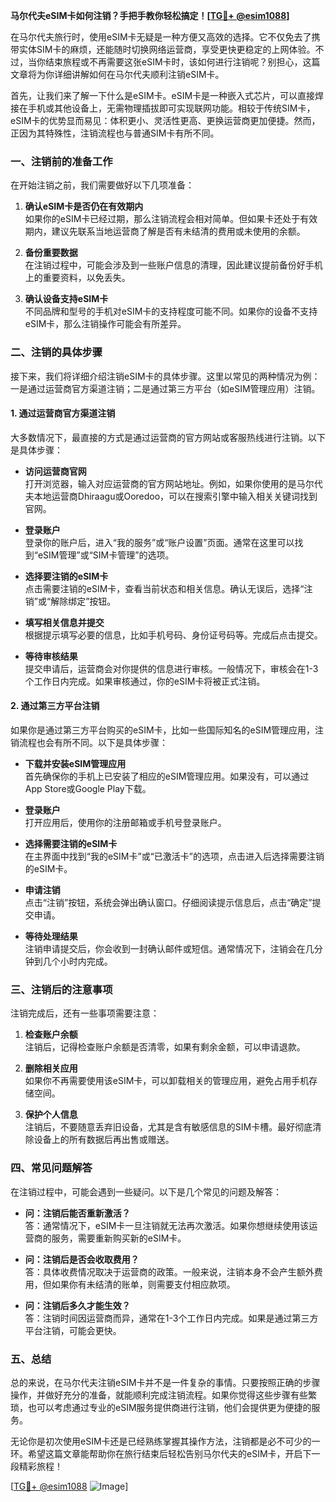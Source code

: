 **马尔代夫eSIM卡如何注销？手把手教你轻松搞定！[[TG💪+ @esim1088](https://t.me/s/esim1088)]**

在马尔代夫旅行时，使用eSIM卡无疑是一种方便又高效的选择。它不仅免去了携带实体SIM卡的麻烦，还能随时切换网络运营商，享受更快更稳定的上网体验。不过，当你结束旅程或不再需要这张eSIM卡时，该如何进行注销呢？别担心，这篇文章将为你详细讲解如何在马尔代夫顺利注销eSIM卡。

首先，让我们来了解一下什么是eSIM卡。eSIM卡是一种嵌入式芯片，可以直接焊接在手机或其他设备上，无需物理插拔即可实现联网功能。相较于传统SIM卡，eSIM卡的优势显而易见：体积更小、灵活性更高、更换运营商更加便捷。然而，正因为其特殊性，注销流程也与普通SIM卡有所不同。

### **一、注销前的准备工作**

在开始注销之前，我们需要做好以下几项准备：

1. **确认eSIM卡是否仍在有效期内**  
   如果你的eSIM卡已经过期，那么注销流程会相对简单。但如果卡还处于有效期内，建议先联系当地运营商了解是否有未结清的费用或未使用的余额。

2. **备份重要数据**  
   在注销过程中，可能会涉及到一些账户信息的清理，因此建议提前备份好手机上的重要资料，以免丢失。

3. **确认设备支持eSIM卡**  
   不同品牌和型号的手机对eSIM卡的支持程度可能不同。如果你的设备不支持eSIM卡，那么注销操作可能会有所差异。

### **二、注销的具体步骤**

接下来，我们将详细介绍注销eSIM卡的具体步骤。这里以常见的两种情况为例：一是通过运营商官方渠道注销；二是通过第三方平台（如eSIM管理应用）注销。

#### **1. 通过运营商官方渠道注销**

大多数情况下，最直接的方式是通过运营商的官方网站或客服热线进行注销。以下是具体步骤：

- **访问运营商官网**  
  打开浏览器，输入对应运营商的官方网站地址。例如，如果你使用的是马尔代夫本地运营商Dhiraagu或Ooredoo，可以在搜索引擎中输入相关关键词找到官网。

- **登录账户**  
  登录你的账户后，进入“我的服务”或“账户设置”页面。通常在这里可以找到“eSIM管理”或“SIM卡管理”的选项。

- **选择要注销的eSIM卡**  
  点击需要注销的eSIM卡，查看当前状态和相关信息。确认无误后，选择“注销”或“解除绑定”按钮。

- **填写相关信息并提交**  
  根据提示填写必要的信息，比如手机号码、身份证号码等。完成后点击提交。

- **等待审核结果**  
  提交申请后，运营商会对你提供的信息进行审核。一般情况下，审核会在1-3个工作日内完成。如果审核通过，你的eSIM卡将被正式注销。

#### **2. 通过第三方平台注销**

如果你是通过第三方平台购买的eSIM卡，比如一些国际知名的eSIM管理应用，注销流程也会有所不同。以下是具体步骤：

- **下载并安装eSIM管理应用**  
  首先确保你的手机上已安装了相应的eSIM管理应用。如果没有，可以通过App Store或Google Play下载。

- **登录账户**  
  打开应用后，使用你的注册邮箱或手机号登录账户。

- **选择需要注销的eSIM卡**  
  在主界面中找到“我的eSIM卡”或“已激活卡”的选项，点击进入后选择需要注销的eSIM卡。

- **申请注销**  
  点击“注销”按钮，系统会弹出确认窗口。仔细阅读提示信息后，点击“确定”提交申请。

- **等待处理结果**  
  注销申请提交后，你会收到一封确认邮件或短信。通常情况下，注销会在几分钟到几个小时内完成。

### **三、注销后的注意事项**

注销完成后，还有一些事项需要注意：

1. **检查账户余额**  
   注销后，记得检查账户余额是否清零，如果有剩余金额，可以申请退款。

2. **删除相关应用**  
   如果你不再需要使用该eSIM卡，可以卸载相关的管理应用，避免占用手机存储空间。

3. **保护个人信息**  
   注销后，不要随意丢弃旧设备，尤其是含有敏感信息的SIM卡槽。最好彻底清除设备上的所有数据后再出售或赠送。

### **四、常见问题解答**

在注销过程中，可能会遇到一些疑问。以下是几个常见的问题及解答：

- **问：注销后能否重新激活？**  
  答：通常情况下，eSIM卡一旦注销就无法再次激活。如果你想继续使用该运营商的服务，需要重新购买新的eSIM卡。

- **问：注销后是否会收取费用？**  
  答：具体收费情况取决于运营商的政策。一般来说，注销本身不会产生额外费用，但如果你有未结清的账单，则需要支付相应款项。

- **问：注销后多久才能生效？**  
  答：注销时间因运营商而异，通常在1-3个工作日内完成。如果是通过第三方平台注销，可能会更快。

### **五、总结**

总的来说，在马尔代夫注销eSIM卡并不是一件复杂的事情。只要按照正确的步骤操作，并做好充分的准备，就能顺利完成注销流程。如果你觉得这些步骤有些繁琐，也可以考虑通过专业的eSIM服务提供商进行注销，他们会提供更为便捷的服务。

无论你是初次使用eSIM卡还是已经熟练掌握其操作方法，注销都是必不可少的一环。希望这篇文章能帮助你在旅行结束后轻松告别马尔代夫的eSIM卡，开启下一段精彩旅程！

[[TG💪+ @esim1088](https://t.me/s/esim1088) ![Image](https://i.postimg.cc/4NQfJmqS/Snipaste-2025-05-13-00-14-12.png)]